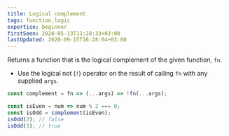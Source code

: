 ```yaml
---
title: Logical complement
tags: function,logic
expertise: beginner
firstSeen: 2020-05-13T11:28:33+03:00
lastUpdated: 2020-09-15T16:28:04+03:00
---
```


Returns a function that is the logical complement of the given function, `fn`.

- Use the logical not (`!`) operator on the result of calling `fn` with any supplied `args`.

```js
const complement = fn => (...args) => !fn(...args);
```

```js
const isEven = num => num % 2 === 0;
const isOdd = complement(isEven);
isOdd(2); // false
isOdd(3); // true
```

